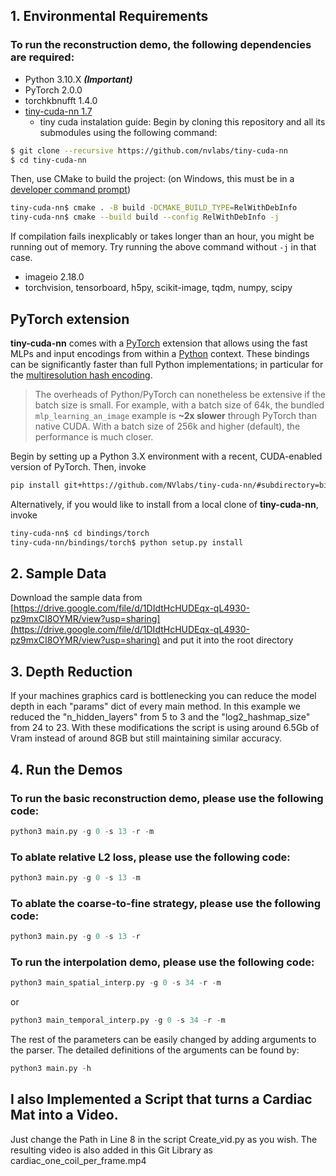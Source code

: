 ## 1. Environmental Requirements  
### To run the reconstruction demo, the following dependencies are required:  
* Python 3.10.X  ***(Important)***
* PyTorch 2.0.0
* torchkbnufft 1.4.0
* [tiny-cuda-nn 1.7](https://github.com/NVlabs/tiny-cuda-nn)
  * tiny cuda instalation guide:
    Begin by cloning this repository and all its submodules using the following command:
```sh
$ git clone --recursive https://github.com/nvlabs/tiny-cuda-nn
$ cd tiny-cuda-nn
```

Then, use CMake to build the project: (on Windows, this must be in a [developer command prompt](https://docs.microsoft.com/en-us/cpp/build/building-on-the-command-line?view=msvc-160#developer_command_prompt))
```sh
tiny-cuda-nn$ cmake . -B build -DCMAKE_BUILD_TYPE=RelWithDebInfo
tiny-cuda-nn$ cmake --build build --config RelWithDebInfo -j
```

If compilation fails inexplicably or takes longer than an hour, you might be running out of memory. Try running the above command without `-j` in that case.

* imageio 2.18.0
* torchvision, tensorboard, h5py, scikit-image, tqdm, numpy, scipy

## PyTorch extension

__tiny-cuda-nn__ comes with a [PyTorch](https://github.com/pytorch/pytorch) extension that allows using the fast MLPs and input encodings from within a [Python](https://www.python.org/) context.
These bindings can be significantly faster than full Python implementations; in particular for the [multiresolution hash encoding](https://raw.githubusercontent.com/NVlabs/tiny-cuda-nn/master/data/readme/multiresolution-hash-encoding-diagram.png).

> The overheads of Python/PyTorch can nonetheless be extensive if the batch size is small.
> For example, with a batch size of 64k, the bundled `mlp_learning_an_image` example is __~2x slower__ through PyTorch than native CUDA.
> With a batch size of 256k and higher (default), the performance is much closer.

Begin by setting up a Python 3.X environment with a recent, CUDA-enabled version of PyTorch. Then, invoke
```sh
pip install git+https://github.com/NVlabs/tiny-cuda-nn/#subdirectory=bindings/torch
```

Alternatively, if you would like to install from a local clone of __tiny-cuda-nn__, invoke
```sh
tiny-cuda-nn$ cd bindings/torch
tiny-cuda-nn/bindings/torch$ python setup.py install
```

## 2. Sample Data
Download the sample data from [https://drive.google.com/file/d/1DIdtHcHUDEqx-qL4930-pz9mxCI8OYMR/view?usp=sharing](https://drive.google.com/file/d/1DIdtHcHUDEqx-qL4930-pz9mxCI8OYMR/view?usp=sharing) and put it into the root directory

## 3. Depth Reduction
If your machines graphics card is bottlenecking you can reduce the model depth in each "params" dict of every main method.
In this example we reduced the "n_hidden_layers" from 5 to 3 and the "log2_hashmap_size" from 24 to 23.
With these modifications the script is using around 6.5Gb of Vram instead of around 8GB but still maintaining similar accuracy.

## 4. Run the Demos
### To run the basic reconstruction demo, please use the following code:  
```python
python3 main.py -g 0 -s 13 -r -m
```

### To ablate relative L2 loss, please use the following code:  
```python
python3 main.py -g 0 -s 13 -m
```

### To ablate the coarse-to-fine strategy, please use the following code:  
```python
python3 main.py -g 0 -s 13 -r
```

### To run the interpolation demo, please use the following code:  
```python
python3 main_spatial_interp.py -g 0 -s 34 -r -m
```
or
```python
python3 main_temporal_interp.py -g 0 -s 34 -r -m
```

The rest of the parameters can be easily changed by adding arguments to the parser. 
The detailed definitions of the arguments can be found by: 
```python
python3 main.py -h
```

## I also Implemented a Script that turns a Cardiac Mat into a Video. 
Just change the Path in Line 8 in the script Create_vid.py as you wish.
The resulting video is also added in this Git Library as cardiac_one_coil_per_frame.mp4

